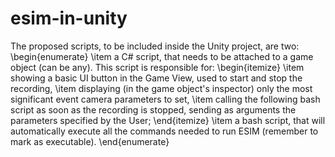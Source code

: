 # esim-in-unity


The proposed scripts, to be included inside the Unity project, are two:
\begin{enumerate}
  \item a C\# script, that needs to be attached to a game object (can be any). This script is responsible for:
  \begin{itemize}
   \item showing a basic UI button in the Game View, used to start and stop the recording,
   \item displaying (in the game object's inspector) only the most significant event camera parameters to set,
   \item calling the following bash script as soon as the recording is stopped, sending as arguments the parameters specified by the User;
  \end{itemize}
  \item a bash script, that will automatically execute all the commands needed to run ESIM (remember to mark as executable).
\end{enumerate}


